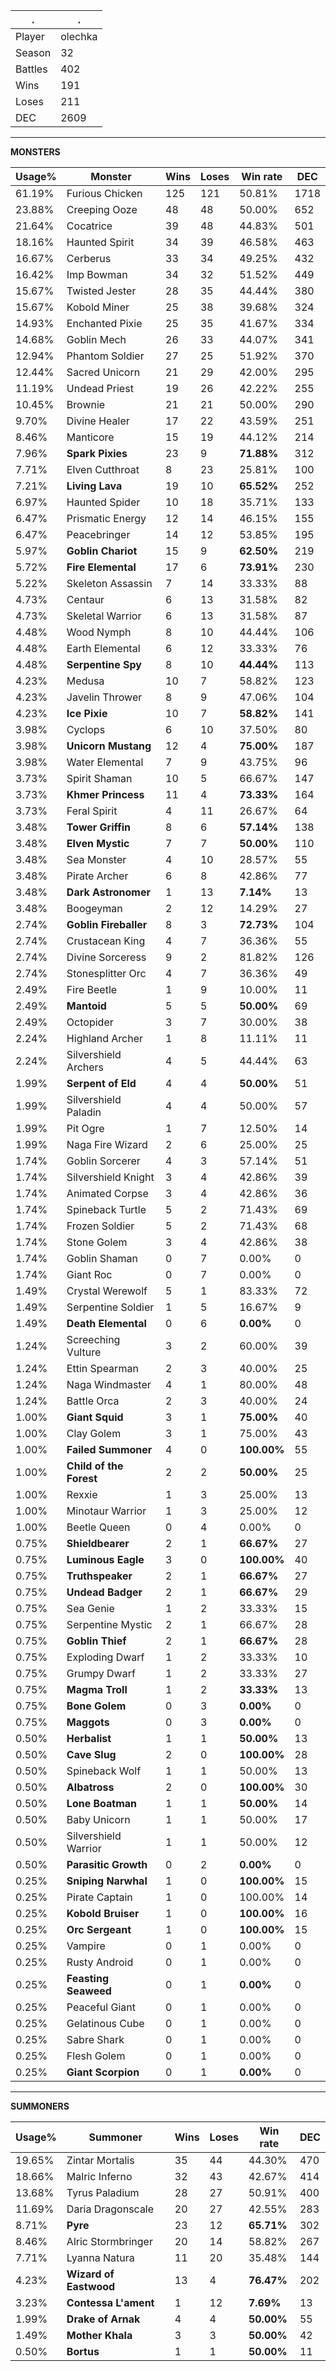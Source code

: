 .|.
|-|-
Player|olechka
Season|32
Battles|402
Wins|191
Loses|211
DEC|2609

---
**MONSTERS**

Usage%|Monster|Wins|Loses|Win rate|DEC|
-|-|-|-|-|-|
61.19%|Furious Chicken|125|121|50.81%|1718|
23.88%|Creeping Ooze|48|48|50.00%|652|
21.64%|Cocatrice|39|48|44.83%|501|
18.16%|Haunted Spirit|34|39|46.58%|463|
16.67%|Cerberus|33|34|49.25%|432|
16.42%|Imp Bowman|34|32|51.52%|449|
15.67%|Twisted Jester|28|35|44.44%|380|
15.67%|Kobold Miner|25|38|39.68%|324|
14.93%|Enchanted Pixie|25|35|41.67%|334|
14.68%|Goblin Mech|26|33|44.07%|341|
12.94%|Phantom Soldier|27|25|51.92%|370|
12.44%|Sacred Unicorn|21|29|42.00%|295|
11.19%|Undead Priest|19|26|42.22%|255|
10.45%|Brownie|21|21|50.00%|290|
9.70%|Divine Healer|17|22|43.59%|251|
8.46%|Manticore|15|19|44.12%|214|
7.96%|**Spark Pixies**|23|9|**71.88%**|312|
7.71%|Elven Cutthroat|8|23|25.81%|100|
7.21%|**Living Lava**|19|10|**65.52%**|252|
6.97%|Haunted Spider|10|18|35.71%|133|
6.47%|Prismatic Energy|12|14|46.15%|155|
6.47%|Peacebringer|14|12|53.85%|195|
5.97%|**Goblin Chariot**|15|9|**62.50%**|219|
5.72%|**Fire Elemental**|17|6|**73.91%**|230|
5.22%|Skeleton Assassin|7|14|33.33%|88|
4.73%|Centaur|6|13|31.58%|82|
4.73%|Skeletal Warrior|6|13|31.58%|87|
4.48%|Wood Nymph|8|10|44.44%|106|
4.48%|Earth Elemental|6|12|33.33%|76|
4.48%|**Serpentine Spy**|8|10|**44.44%**|113|
4.23%|Medusa|10|7|58.82%|123|
4.23%|Javelin Thrower|8|9|47.06%|104|
4.23%|**Ice Pixie**|10|7|**58.82%**|141|
3.98%|Cyclops|6|10|37.50%|80|
3.98%|**Unicorn Mustang**|12|4|**75.00%**|187|
3.98%|Water Elemental|7|9|43.75%|96|
3.73%|Spirit Shaman|10|5|66.67%|147|
3.73%|**Khmer Princess**|11|4|**73.33%**|164|
3.73%|Feral Spirit|4|11|26.67%|64|
3.48%|**Tower Griffin**|8|6|**57.14%**|138|
3.48%|**Elven Mystic**|7|7|**50.00%**|110|
3.48%|Sea Monster|4|10|28.57%|55|
3.48%|Pirate Archer|6|8|42.86%|77|
3.48%|**Dark Astronomer**|1|13|**7.14%**|13|
3.48%|Boogeyman|2|12|14.29%|27|
2.74%|**Goblin Fireballer**|8|3|**72.73%**|104|
2.74%|Crustacean King|4|7|36.36%|55|
2.74%|Divine Sorceress|9|2|81.82%|126|
2.74%|Stonesplitter Orc|4|7|36.36%|49|
2.49%|Fire Beetle|1|9|10.00%|11|
2.49%|**Mantoid**|5|5|**50.00%**|69|
2.49%|Octopider|3|7|30.00%|38|
2.24%|Highland Archer|1|8|11.11%|11|
2.24%|Silvershield Archers|4|5|44.44%|63|
1.99%|**Serpent of Eld**|4|4|**50.00%**|51|
1.99%|Silvershield Paladin|4|4|50.00%|57|
1.99%|Pit Ogre|1|7|12.50%|14|
1.99%|Naga Fire Wizard|2|6|25.00%|25|
1.74%|Goblin Sorcerer|4|3|57.14%|51|
1.74%|Silvershield Knight|3|4|42.86%|39|
1.74%|Animated Corpse|3|4|42.86%|36|
1.74%|Spineback Turtle|5|2|71.43%|69|
1.74%|Frozen Soldier|5|2|71.43%|68|
1.74%|Stone Golem|3|4|42.86%|38|
1.74%|Goblin Shaman|0|7|0.00%|0|
1.74%|Giant Roc|0|7|0.00%|0|
1.49%|Crystal Werewolf|5|1|83.33%|72|
1.49%|Serpentine Soldier|1|5|16.67%|9|
1.49%|**Death Elemental**|0|6|**0.00%**|0|
1.24%|Screeching Vulture|3|2|60.00%|39|
1.24%|Ettin Spearman|2|3|40.00%|25|
1.24%|Naga Windmaster|4|1|80.00%|48|
1.24%|Battle Orca|2|3|40.00%|24|
1.00%|**Giant Squid**|3|1|**75.00%**|40|
1.00%|Clay Golem|3|1|75.00%|43|
1.00%|**Failed Summoner**|4|0|**100.00%**|55|
1.00%|**Child of the Forest**|2|2|**50.00%**|25|
1.00%|Rexxie|1|3|25.00%|13|
1.00%|Minotaur Warrior|1|3|25.00%|12|
1.00%|Beetle Queen|0|4|0.00%|0|
0.75%|**Shieldbearer**|2|1|**66.67%**|27|
0.75%|**Luminous Eagle**|3|0|**100.00%**|40|
0.75%|**Truthspeaker**|2|1|**66.67%**|27|
0.75%|**Undead Badger**|2|1|**66.67%**|29|
0.75%|Sea Genie|1|2|33.33%|15|
0.75%|Serpentine Mystic|2|1|66.67%|28|
0.75%|**Goblin Thief**|2|1|**66.67%**|28|
0.75%|Exploding Dwarf|1|2|33.33%|10|
0.75%|Grumpy Dwarf|1|2|33.33%|27|
0.75%|**Magma Troll**|1|2|**33.33%**|13|
0.75%|**Bone Golem**|0|3|**0.00%**|0|
0.75%|**Maggots**|0|3|**0.00%**|0|
0.50%|**Herbalist**|1|1|**50.00%**|13|
0.50%|**Cave Slug**|2|0|**100.00%**|28|
0.50%|Spineback Wolf|1|1|50.00%|13|
0.50%|**Albatross**|2|0|**100.00%**|30|
0.50%|**Lone Boatman**|1|1|**50.00%**|14|
0.50%|Baby Unicorn|1|1|50.00%|17|
0.50%|Silvershield Warrior|1|1|50.00%|12|
0.50%|**Parasitic Growth**|0|2|**0.00%**|0|
0.25%|**Sniping Narwhal**|1|0|**100.00%**|15|
0.25%|Pirate Captain|1|0|100.00%|14|
0.25%|**Kobold Bruiser**|1|0|**100.00%**|16|
0.25%|**Orc Sergeant**|1|0|**100.00%**|15|
0.25%|Vampire|0|1|0.00%|0|
0.25%|Rusty Android|0|1|0.00%|0|
0.25%|**Feasting Seaweed**|0|1|**0.00%**|0|
0.25%|Peaceful Giant|0|1|0.00%|0|
0.25%|Gelatinous Cube|0|1|0.00%|0|
0.25%|Sabre Shark|0|1|0.00%|0|
0.25%|Flesh Golem|0|1|0.00%|0|
0.25%|**Giant Scorpion**|0|1|**0.00%**|0|

---
**SUMMONERS**

Usage%|Summoner|Wins|Loses|Win rate|DEC|
-|-|-|-|-|-|
19.65%|Zintar Mortalis|35|44|44.30%|470|
18.66%|Malric Inferno|32|43|42.67%|414|
13.68%|Tyrus Paladium|28|27|50.91%|400|
11.69%|Daria Dragonscale|20|27|42.55%|283|
8.71%|**Pyre**|23|12|**65.71%**|302|
8.46%|Alric Stormbringer|20|14|58.82%|267|
7.71%|Lyanna Natura|11|20|35.48%|144|
4.23%|**Wizard of Eastwood**|13|4|**76.47%**|202|
3.23%|**Contessa L'ament**|1|12|**7.69%**|13|
1.99%|**Drake of Arnak**|4|4|**50.00%**|55|
1.49%|**Mother Khala**|3|3|**50.00%**|42|
0.50%|**Bortus**|1|1|**50.00%**|11|
